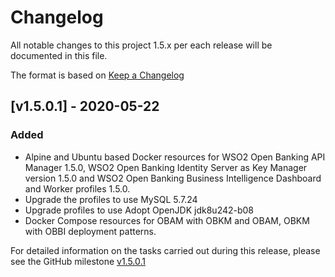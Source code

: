 # Changelog
All notable changes to this project 1.5.x per each release will be documented in this file.

The format is based on [Keep a Changelog](https://keepachangelog.com/en/1.0.0/)

## [v1.5.0.1] - 2020-05-22

### Added
- Alpine and Ubuntu based Docker resources for WSO2 Open Banking API Manager 1.5.0, WSO2 Open Banking Identity Server 
as Key Manager version 1.5.0 and WSO2 Open Banking Business Intelligence Dashboard and Worker profiles 1.5.0.
- Upgrade the profiles to use MySQL 5.7.24
- Upgrade profiles to use Adopt OpenJDK jdk8u242-b08
- Docker Compose resources for OBAM with OBKM and  OBAM, OBKM with OBBI deployment patterns.

For detailed information on the tasks carried out during this release, please see the GitHub milestone [v1.5.0.1](https://github.com/wso2/docker-open-banking/milestone/8)